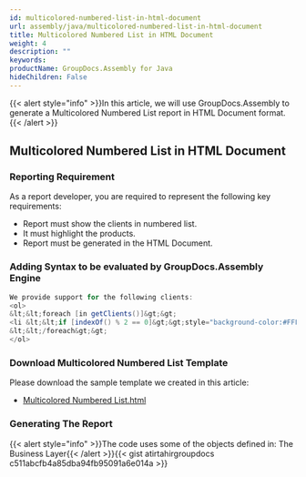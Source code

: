 ```yaml
---
id: multicolored-numbered-list-in-html-document
url: assembly/java/multicolored-numbered-list-in-html-document
title: Multicolored Numbered List in HTML Document
weight: 4
description: ""
keywords: 
productName: GroupDocs.Assembly for Java
hideChildren: False
---
```

{{< alert style="info" >}}In this article, we will use GroupDocs.Assembly to generate a Multicolored Numbered List report in HTML Document format.{{< /alert >}}

## Multicolored Numbered List in HTML Document

### Reporting Requirement

As a report developer, you are required to represent the following key requirements:

*   Report must show the clients in numbered list.
*   It must highlight the products.
*   Report must be generated in the HTML Document.

### Adding Syntax to be evaluated by GroupDocs.Assembly Engine

```java
We provide support for the following clients:
<ol>
&lt;&lt;foreach [in getClients()]&gt;&gt;
<li &lt;&lt;if [indexOf() % 2 == 0]&gt;&gt;style="background-color:#FFF8DC"&lt;&lt;/if&gt;&gt;>&lt;&lt;[getName()]&gt;&gt;</li>
&lt;&lt;/foreach&gt;&gt;
</ol>

```

### Download Multicolored Numbered List Template

Please download the sample template we created in this article:

*   [Multicolored Numbered List.html](https://github.com/groupdocs-assembly/GroupDocs.Assembly-for-Java/blob/master/Examples/GroupDocs.Assembly.Examples.Java/Data/Storage/Html%20Templates/Multicolored%20Numbered%20List.html?raw=true)

### Generating The Report

{{< alert style="info" >}}The code uses some of the objects defined in: The Business Layer{{< /alert >}}{{< gist atirtahirgroupdocs c511abcfb4a85dba94fb95091a6e014a >}}


